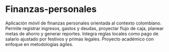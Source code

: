 # Finanzas-personales
Aplicación móvil de finanzas personales orientada al contexto colombiano. Permite registrar ingresos, gastos y deudas, proyectar flujo de caja, planear metas de ahorro y generar reportes. Integra reglas locales como pago de salario ajustado por festivos y primas legales. Proyecto académico con enfoque en metodologías ágiles.

